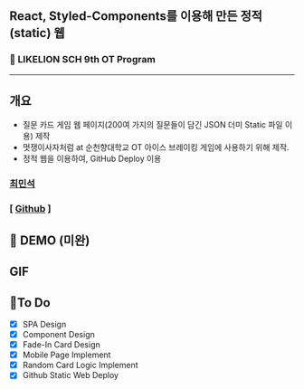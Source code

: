 ## React, Styled-Components를 이용해 만든 정적(static) 웹

### 🦁 LIKELION SCH 9th OT Program

---

## 개요

- 질문 카드 게임 웹 페이지(200여 가지의 질문들이 담긴 JSON 더미 Static 파일 이용) 제작
- 멋쟁이사자처럼 at 순천향대학교 OT 아이스 브레이킹 게임에 사용하기 위해 제작.
- 정적 웹을 이용하여, GitHub Deploy 이용

### [최민석](https://github.com/alstn2468)

### [ [Github](https://github.com/minsgy) ]<br/>

## 🔗 DEMO (미완)

## GIF

## 📃To Do

- [x] SPA Design
- [x] Component Design
- [x] Fade-In Card Design
- [x] Mobile Page Implement
- [x] Random Card Logic Implement
- [x] Github Static Web Deploy
